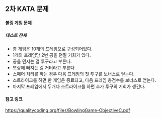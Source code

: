 ## 2차 KATA 문제
#### 볼링 게임 문제
##### 테스트 전제
* 총 게임은 10개의 프레임으로 구성되어있다.
* 1개의 프레임당 2번 공을 던질 기회가 있다.
* 공을 던지는 걸 투구라고 부른다.
* 또랑에 빠지는 걸 거터라고 부른다.
* 스페어 처리를 하는 경우 다음 프레임의 첫 투구를 보너스로 얻는다.
* 스트라이크를 하면 한 게임은 종료되고, 다음 프레임 총점수를 보너스로 얻는다.
* 마지막 프레임에서 두개다 스트라이크를 하면 추가 투구의 기회가 생긴다.

#### 참고 링크
https://qualitycoding.org/files/BowlingGame-ObjectiveC.pdf 
